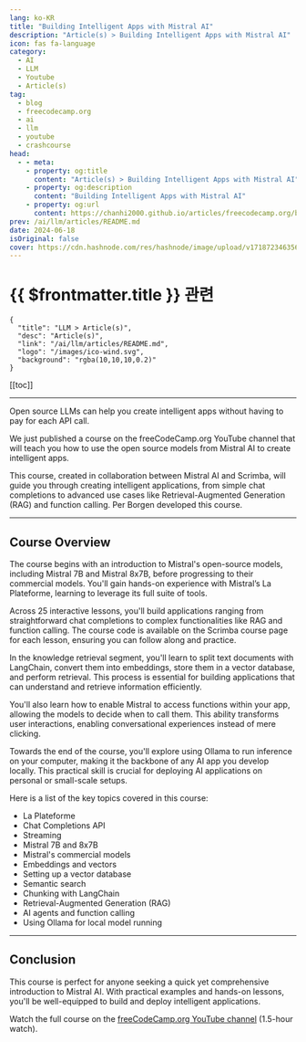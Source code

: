```yaml
---
lang: ko-KR
title: "Building Intelligent Apps with Mistral AI"
description: "Article(s) > Building Intelligent Apps with Mistral AI"
icon: fas fa-language
category: 
  - AI
  - LLM
  - Youtube
  - Article(s)
tag: 
  - blog
  - freecodecamp.org
  - ai
  - llm
  - youtube
  - crashcourse
head:
  - - meta:
    - property: og:title
      content: "Article(s) > Building Intelligent Apps with Mistral AI"
    - property: og:description
      content: "Building Intelligent Apps with Mistral AI"
    - property: og:url
      content: https://chanhi2000.github.io/articles/freecodecamp.org/building-intelligent-apps-with-mistral-ai.html
prev: /ai/llm/articles/README.md
date: 2024-06-18
isOriginal: false
cover: https://cdn.hashnode.com/res/hashnode/image/upload/v1718723463563/f1439b8b-194b-4f96-a854-03d516b791fc.jpeg
---
```


# {{ $frontmatter.title }} 관련

```component VPCard
{
  "title": "LLM > Article(s)",
  "desc": "Article(s)",
  "link": "/ai/llm/articles/README.md",
  "logo": "/images/ico-wind.svg",
  "background": "rgba(10,10,10,0.2)"
}
```

[[toc]]

---

<SiteInfo
  name="Building Intelligent Apps with Mistral AI"
  desc="Open source LLMs can help you create intelligent apps without having to pay for each API call. We just published a course on the freeCodeCamp.org YouTube channel that will teach you how to use the open source models from Mistral AI to create intellig..."
  url="https://freecodecamp.org/news/building-intelligent-apps-with-mistral-ai/"
  logo="https://cdn.freecodecamp.org/universal/favicons/favicon.ico"
  preview="https://cdn.hashnode.com/res/hashnode/image/upload/v1718723463563/f1439b8b-194b-4f96-a854-03d516b791fc.jpeg"/>

Open source LLMs can help you create intelligent apps without having to pay for each API call.

We just published a course on the freeCodeCamp.org YouTube channel that will teach you how to use the open source models from Mistral AI to create intelligent apps.

This course, created in collaboration between Mistral AI and Scrimba, will guide you through creating intelligent applications, from simple chat completions to advanced use cases like Retrieval-Augmented Generation (RAG) and function calling. Per Borgen developed this course.

---

## Course Overview

The course begins with an introduction to Mistral's open-source models, including Mistral 7B and Mistral 8x7B, before progressing to their commercial models. You'll gain hands-on experience with Mistral’s La Plateforme, learning to leverage its full suite of tools.

Across 25 interactive lessons, you'll build applications ranging from straightforward chat completions to complex functionalities like RAG and function calling. The course code is available on the Scrimba course page for each lesson, ensuring you can follow along and practice.

In the knowledge retrieval segment, you'll learn to split text documents with LangChain, convert them into embeddings, store them in a vector database, and perform retrieval. This process is essential for building applications that can understand and retrieve information efficiently.

You'll also learn how to enable Mistral to access functions within your app, allowing the models to decide when to call them. This ability transforms user interactions, enabling conversational experiences instead of mere clicking.

Towards the end of the course, you'll explore using Ollama to run inference on your computer, making it the backbone of any AI app you develop locally. This practical skill is crucial for deploying AI applications on personal or small-scale setups.

Here is a list of the key topics covered in this course:

- La Plateforme
- Chat Completions API
- Streaming
- Mistral 7B and 8x7B
- Mistral's commercial models
- Embeddings and vectors
- Setting up a vector database
- Semantic search
- Chunking with LangChain
- Retrieval-Augmented Generation (RAG)
- AI agents and function calling
- Using Ollama for local model running

---

## Conclusion

This course is perfect for anyone seeking a quick yet comprehensive introduction to Mistral AI. With practical examples and hands-on lessons, you'll be well-equipped to build and deploy intelligent applications.

Watch the full course on the [<FontIcon icon="fa-brands fa-youtube"/>freeCodeCamp.org YouTube channel](https://youtu.be/mNMDd6D1om8) (1.5-hour watch).

<VidStack src="youtube/mNMDd6D1om8" />

